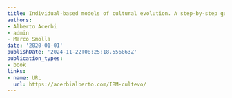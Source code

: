 ```yaml
---
title: Individual-based models of cultural evolution. A step-by-step guide using R
authors:
- Alberto Acerbi
- admin
- Marco Smolla
date: '2020-01-01'
publishDate: '2024-11-22T08:25:18.556863Z'
publication_types:
- book
links:
- name: URL
  url: https://acerbialberto.com/IBM-cultevo/
---
```

